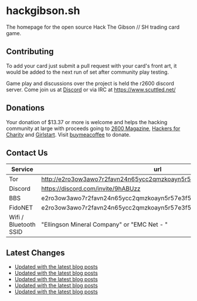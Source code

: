 # hackgibson.sh
The homepage for the open source Hack The Gibson // SH trading card game.


## Contributing

To add your card just submit a pull request with your card's front art, it would be added to the next run of set after community play testing.

Game play and discussions over the project is held the r2600 discord server. Come join us at [Discord](https://discord.com/invite/9hABUzz) or via IRC at https://www.scuttled.net/


## Donations

Your donation of $13.37 or more is welcome and helps the hacking community at large with proceeds going to [2600 Magazine](https://2600.com/), [Hackers for Charity](https://hackersforcharity.org) and [Girlstart](https://girlstart.org).  Visit [buymeacoffee](https://www.buymeacoffee.com/hackgibson.sh) to donate.


## Contact Us

Service | url
-|-
Tor | http://e2ro3ow3awo7r2favn24n65ycc2qmzkoayn5r57e3f56nvjwdcgg32ad.onion
Discord | https://discord.com/invite/9hABUzz
BBS | e2ro3ow3awo7r2favn24n65ycc2qmzkoayn5r57e3f56nvjwdcgg32ad.onion:23
FidoNET | e2ro3ow3awo7r2favn24n65ycc2qmzkoayn5r57e3f56nvjwdcgg32ad.onion:24554
Wifi / Bluetooth SSID | "Ellingson Mineral Company" or "EMC Net - <fidonet address>"

## Latest Changes
<!-- BLOG-POST-LIST:START -->
- [Updated with the latest blog posts](https://github.com/DFW2600/hackgibson.sh/commit/7837d27e66aabc449f7da2108225c335fd8eb9df)
- [Updated with the latest blog posts](https://github.com/DFW2600/hackgibson.sh/commit/d8e296e9dd3ed0015dff2a8574d6caffc251d7af)
- [Updated with the latest blog posts](https://github.com/DFW2600/hackgibson.sh/commit/2d6c9396832cc038583a48814331d4470d07c145)
- [Updated with the latest blog posts](https://github.com/DFW2600/hackgibson.sh/commit/c8542cd960da09dc6cd5f5a118c9d47ed57a1d47)
- [Updated with the latest blog posts](https://github.com/DFW2600/hackgibson.sh/commit/e67b8b77508f63a5147938964278dc392d8ef8c1)
<!-- BLOG-POST-LIST:END -->
